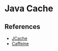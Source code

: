 # Java Cache

## References

- [JCache](https://github.com/jsr107/jsr107spec)
- [Caffeine](https://github.com/ben-manes/caffeine)
